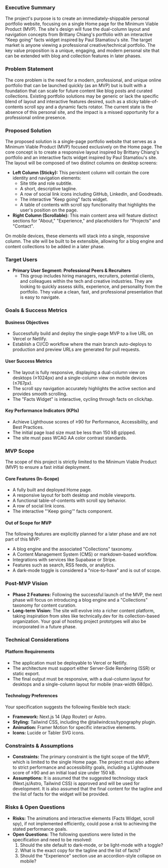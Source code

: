 ### **Executive Summary**

The project's purpose is to create an immediately-shippable personal portfolio website, focusing on a single Home page for the Minimum Viable Product (MVP). The site's design will fuse the dual-column layout and navigation concepts from Brittany Chiang's portfolio with an interactive "Keep going" facts widget inspired by Paul Stamatiou's site. The target market is anyone viewing a professional creative/technical portfolio. The key value proposition is a unique, engaging, and modern personal site that can be extended with blog and collection features in later phases.

### **Problem Statement**

The core problem is the need for a modern, professional, and unique online portfolio that can be launched quickly (as an MVP) but is built with a foundation that can scale for future content like blog posts and curated collections. Existing portfolio solutions may be generic or lack the specific blend of layout and interactive features desired, such as a sticky table-of-contents scroll spy and a dynamic facts rotator. The current state is the absence of this personal site, and the impact is a missed opportunity for a professional online presence.

### **Proposed Solution**

The proposed solution is a single-page portfolio website that serves as a Minimum Viable Product (MVP) focused exclusively on the Home page. The core concept is to create a responsive layout inspired by Brittany Chiang's portfolio and an interactive facts widget inspired by Paul Stamatiou's site.  
The layout will be composed of two distinct columns on desktop screens:

* **Left Column (Sticky):** This persistent column will contain the core identity and navigation elements:  
  * Site title and role subtitle.  
  * A short, descriptive tagline.  
  * A row of social link icons including GitHub, LinkedIn, and Goodreads.  
  * The interactive "Keep going" facts widget.  
  * A table of contents with scroll spy functionality that highlights the user's position on the page.  
* **Right Column (Scrollable):** This main content area will feature distinct sections for "About," "Experience," and placeholders for "Projects" and "Contact".

On mobile devices, these elements will stack into a single, responsive column. The site will be built to be extensible, allowing for a blog engine and content collections to be added in a later phase.

### **Target Users**

* **Primary User Segment: Professional Peers & Recruiters**  
  * This group includes hiring managers, recruiters, potential clients, and colleagues within the tech and creative industries. They are looking to quickly assess skills, experience, and personality from the portfolio. They value a clean, fast, and professional presentation that is easy to navigate.

### **Goals & Success Metrics**

#### **Business Objectives**

* Successfully build and deploy the single-page MVP to a live URL on Vercel or Netlify.  
* Establish a CI/CD workflow where the main branch auto-deploys to production and preview URLs are generated for pull requests.

#### **User Success Metrics**

* The layout is fully responsive, displaying a dual-column view on desktops (≥1024px) and a single-column view on mobile devices (≤767px).  
* The scroll spy navigation accurately highlights the active section and provides smooth scrolling.  
* The "Facts Widget" is interactive, cycling through facts on click/tap.

#### **Key Performance Indicators (KPIs)**

* Achieve Lighthouse scores of ≥90 for Performance, Accessibility, and Best Practices.  
* The initial page load size must be less than 150 kB gzipped.  
* The site must pass WCAG AA color contrast standards.

### **MVP Scope**

The scope of this project is strictly limited to the Minimum Viable Product (MVP) to ensure a fast initial deployment.

#### **Core Features (In-Scope)**

* A fully built and deployed Home page.  
* A responsive layout for both desktop and mobile viewports.  
* A functional table-of-contents with scroll spy behavior.  
* A row of social link icons.  
* The interactive "'Keep going'" facts component.

#### **Out of Scope for MVP**

The following features are explicitly planned for a later phase and are not part of this MVP:

* A blog engine and the associated "Collections" taxonomy.  
* A Content Management System (CMS) or markdown-based workflow.  
* Integrations with services like Supabase or Stripe.  
* Features such as search, RSS feeds, or analytics.  
* A dark-mode toggle is considered a "nice-to-have" and is out of scope.

### **Post-MVP Vision**

* **Phase 2 Features:** Following the successful launch of the MVP, the next phase will focus on introducing a blog engine and a "Collections" taxonomy for content curation.  
* **Long-term Vision:** The site will evolve into a richer content platform, taking inspiration from sites like technically.dev for its collection-based organization. Your goal of hosting project prototypes will also be incorporated in a future phase.

### **Technical Considerations**

#### **Platform Requirements**

* The application must be deployable to Vercel or Netlify.  
* The architecture must support either Server-Side Rendering (SSR) or static export.  
* The final output must be responsive, with a dual-column layout for desktops and a single-column layout for mobile (max-width 680px).

#### **Technology Preferences**

Your specification suggests the following flexible tech stack:

* **Framework:** Next.js 14 (App Router) or Astro.  
* **Styling:** Tailwind CSS, including the @tailwindcss/typography plugin.  
* **Animation:** Framer Motion for specific interactive elements.  
* **Icons:** Lucide or Tabler SVG icons.

### **Constraints & Assumptions**

* **Constraints:** The primary constraint is the tight scope of the MVP, which is limited to the single Home page. The project must also adhere to strict performance and accessibility goals, including a Lighthouse score of ≥90 and an initial load size under 150 kB.  
* **Assumptions:** It is assumed that the suggested technology stack (Next.js/Astro, Tailwind CSS) is approved and will be used for development. It is also assumed that the final content for the tagline and the list of facts for the widget will be provided.

### **Risks & Open Questions**

* **Risks:** The animations and interactive elements (Facts Widget, scroll spy), if not implemented efficiently, could pose a risk to achieving the stated performance goals.  
* **Open Questions:** The following questions were listed in the specification and need to be resolved:  
  1. Should the site default to dark-mode, or be light-mode with a toggle?  
  2. What is the exact copy for the tagline and the list of facts?  
  3. Should the "Experience" section use an accordion-style collapse on mobile?